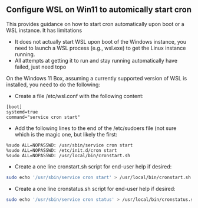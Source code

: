 Configure WSL on Win11 to automically start cron
---
This provides guidance on how to start cron automatically upon boot or a WSL instance. It has limitations
- It does not actually start WSL upon boot of the Windows instance, you need to launch a WSL process (e.g., wsl.exe) to get the Linux instance running.
- All attempts at getting it to run and stay running automatically have failed, just need topo 

On the Windows 11 Box, assuming a currently supported version of WSL is installed, you need to do the following:

- Create a file /etc/wsl.conf with the following content:
```
[boot]
systemd=true
command="service cron start"
```

- Add the following lines to the end of the /etc/sudoers file (not sure which is the magic one, but likely the first:
```
%sudo ALL=NOPASSWD: /usr/sbin/service cron start
%sudo ALL=NOPASSWD: /etc/init.d/cron start
%sudo ALL=NOPASSWD: /usr/local/bin/cronstart.sh
```

- Create a one line cronstart.sh script for end-user help if desired:
```bash
sudo echo '/usr/sbin/service cron start' > /usr/local/bin/cronstart.sh ; chmod +x /usr/local/bin/cronstart.sh
```
- Create a one line cronstatus.sh script for end-user help if desired:
```bash
sudo echo '/usr/sbin/service cron status' > /usr/local/bin/cronstatus.sh ; chmod +x /usr/local/bin/cronstatus.sh
```
